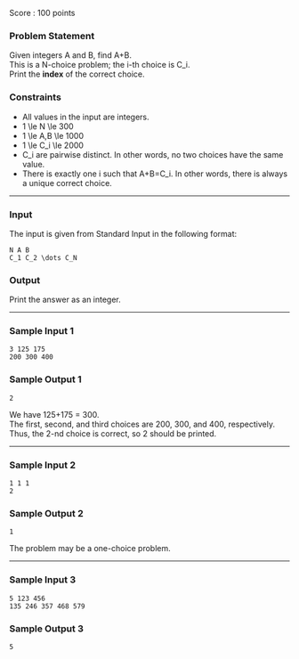 Score : 100 points

### Problem Statement

Given integers A and B, find A+B.  
This is a N-choice problem; the i-th choice is C\_i.  
Print the **index** of the correct choice.

### Constraints

* All values in the input are integers.
* 1 \le N \le 300
* 1 \le A,B \le 1000
* 1 \le C\_i \le 2000
* C\_i are pairwise distinct. In other words, no two choices have the same value.
* There is exactly one i such that A+B=C\_i. In other words, there is always a unique correct choice.

---

### Input

The input is given from Standard Input in the following format:

```
N A B
C_1 C_2 \dots C_N
```

### Output

Print the answer as an integer.

---

### Sample Input 1

```
3 125 175
200 300 400
```

### Sample Output 1

```
2
```

We have 125+175 = 300.  
The first, second, and third choices are 200, 300, and 400, respectively.  
Thus, the 2-nd choice is correct, so 2 should be printed.

---

### Sample Input 2

```
1 1 1
2
```

### Sample Output 2

```
1
```

The problem may be a one-choice problem.

---

### Sample Input 3

```
5 123 456
135 246 357 468 579
```

### Sample Output 3

```
5
```